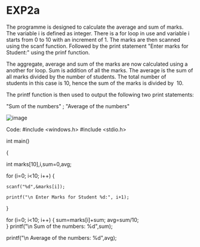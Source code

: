 # EXP2a

The programme is designed to calculate the average and sum of marks. The variable i is defined as integer. There is a for loop in use and variable i starts from 0 to 10 with an increment of 1. The marks are then scanned using the scanf function. Followed by the print statement "Enter marks for Student:" using the prinf function.

The aggregate, average and sum of the marks are now calculated using a another for loop. Sum is addition of all the marks. The average is the sum of all marks divided by the number of students. The total number of students in this case is 10, hence the sum of the marks is divided by  10.


The printf function is then used to output the following two print statements:

"Sum of the numbers" ; "Average of the numbers"

![image](https://user-images.githubusercontent.com/127819492/234346139-67eb9a98-b78f-49a1-83f1-c9e50fd5dcbb.png)

Code: #include <windows.h>
#include <stdio.h>


int main()

{

int marks[10],i,sum=0,avg;

for (i=0; i<10; i++)
{

    scanf("%d",&marks[i]);
    
    printf("\n Enter Marks for Student %d:", i+1);
    
}

for (i=0; i<10; i++)
{
    sum=marks[i]+sum;
    avg=sum/10;   
}
printf("\n Sum of the numbers: %d",sum);

printf("\n Average of the numbers: %d",avg);
